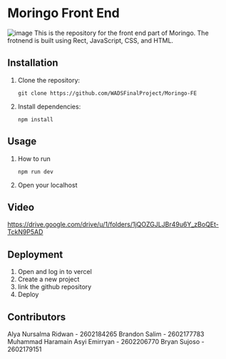 # Moringo Front End
![image](https://github.com/WADSFinalProject/Moringo-FE/assets/114371692/664d9222-ffa9-4720-b3a9-f437b1a685ae)
This is the repository for the front end part of Moringo. The frotnend is built using Rect, JavaScript, CSS, and HTML.

## Installation
1. Clone the repository:
   ```
   git clone https://github.com/WADSFinalProject/Moringo-FE
   ```
3. Install dependencies:
   ```
   npm install
   ```

## Usage
1. How to run
   ```
   npm run dev
   ```
3. Open your localhost

## Video
https://drive.google.com/drive/u/1/folders/1jQOZGJLJBr49u6Y_zBoQEt-TckN9P5AD

## Deployment
1. Open and log in to vercel
2. Create a new project
3. link the github repository
4. Deploy

## Contributors
Alya Nursalma Ridwan - 2602184265 
Brandon Salim - 2602177783
Muhammad Haramain Asyi Emirryan - 2602206770
Bryan Sujoso - 2602179151
